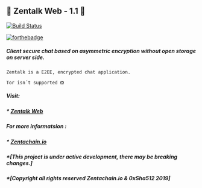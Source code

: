 ## :statue_of_liberty: Zentalk Web - 1.1 :statue_of_liberty:

[![Build Status](https://travis-ci.org/dwyl/esta.svg?branch=master)](www.zentalk.chat)

[![forthebadge](https://forthebadge.com/images/badges/built-with-love.svg)](https://zentachain.io)

##### Client secure chat based on asymmetric encryption without open storage on server side.

````
Zentalk is a E2EE, encrypted chat application.

Tor isn´t supported ❎ 
````

##### Visit:
##### * [Zentalk Web](www.zentalk.chat)

##### For more informatsion : 
##### * [Zentachain.io](www.Zentachain.io) 
##### *[This project is under active development, there may be breaking changes.]
##### *[Copyright all rights reserved Zentachain.io & 0xSha512 2019]
